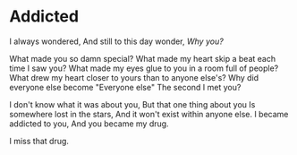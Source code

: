 # Addicted

I always wondered,
And still to this day wonder,
*Why you?*

What made you so damn special?
What made my heart skip a beat each time I saw you?
What made my eyes glue to you in a room full of people?
What drew my heart closer to yours than to anyone else's?
Why did everyone else become
"Everyone else"
The second I met you?

I don't know what it was about you,
But that one thing about you
Is somewhere lost in the stars,
And it won't exist within anyone else.
I became addicted to you,
And you became my drug.

I miss that drug.
